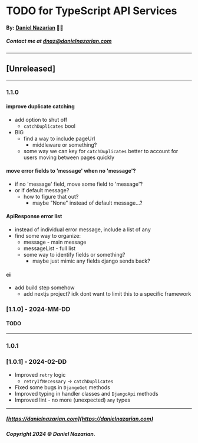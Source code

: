 # TODO for TypeScript API Services
#### By: [Daniel Nazarian](https://danielnazarian) 🐧👹
##### Contact me at <dnaz@danielnazarian.com>

-------------------------------------------------------
## [Unreleased]
-----
### 1.1.0



#### improve duplicate catching
- add option to shut off
  - `catchDuplicates` bool
- BIG
  - find a way to include pageUrl
    - middleware or something?
  - some way we can key for `catchDuplicates` better to account for users moving between pages quickly


  
#### move error fields to 'message' when no 'message'?
- if no 'message' field, move some field to 'message'?
- or if default message?
  - how to figure that out?
    - maybe "None" instead of default message...?



    
#### ApiResponse error list
- instead of individual error message, include a list of any
- find some way to organize:
  - message - main message
  - messageList - full list
  - some way to identify fields or something?
    - maybe just mimic any fields django sends back?


#### ci
- add build step somehow
  - add nextjs project? idk dont want to limit this to a specific framework




### [1.1.0] - 2024-MM-DD
#### TODO

----
### 1.0.1




### [1.0.1] - 2024-02-DD
- Improved `retry` logic
  - `retryIfNecessary` -> `catchDuplicates`
- Fixed some bugs in `DjangoGet` methods
- Improved typing in handler classes and `DjangoApi` methods
- Improved lint - no more (unexpected) `any` types

-------------------------------------------------------

##### [https://danielnazarian.com](https://danielnazarian.com)
##### Copyright 2024 © Daniel Nazarian.